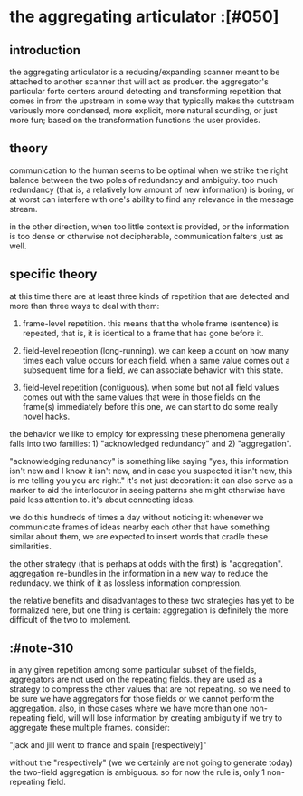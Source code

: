 # the aggregating articulator :[#050]

## introduction

the aggregating articulator is a reducing/expanding scanner meant to be
attached to another scanner that will act as produer. the aggregator's
particular forte centers around detecting and transforming repetition
that comes in from the upstream in some way that typically makes the
outstream variously more condensed, more explicit, more natural sounding,
or just more fun; based on the transformation functions the user provides.


## theory

communication to the human seems to be optimal when we strike the right
balance between the two poles of redundancy and ambiguity. too much
redundancy (that is, a relatively low amount of new information) is
boring, or at worst can interfere with one's ability to find any
relevance in the message stream.

in the other direction, when too little context is provided, or the
information is too dense or otherwise not decipherable, communication
falters just as well.



## specific theory

at this time there are at least three kinds of repetition that are
detected and more than three ways to deal with them:

  1) frame-level repetition. this means that the whole frame (sentence)
     is repeated, that is, it is identical to a frame that has gone
     before it.

  2) field-level repeption (long-running). we can keep a count on how
     many times each value occurs for each field. when a same value
     comes out a subsequent time for a field, we can associate behavior
     with this state.

  3) field-level repetition (contiguous). when some but not all field
     values comes out with the same values that were in those fields
     on the frame(s) immediately before this one, we can start to do
     some really novel hacks.

the behavior we like to employ for expressing these phenomena generally
falls into two families: 1) "acknowledged redundancy" and 2)
"aggregation".

"acknowledging redunancy" is something like saying "yes, this
information isn't new and I know it isn't new, and in case you suspected
it isn't new, this is me telling you you are right." it's not just
decoration: it can also serve as a marker to aid the interlocutor in
seeing patterns she might otherwise have paid less attention to. it's
about connecting ideas.

we do this hundreds of times a day without noticing it: whenever we
communicate frames of ideas nearby each other that have something
similar about them, we are expected to insert words that cradle these
similarities.

the other strategy (that is perhaps at odds with the first) is
"aggregation". aggregation re-bundles in the information in a new way to
reduce the redundacy. we think of it as lossless information compression.

the relative benefits and disadvantages to these two strategies has yet
to be formalized here, but one thing is certain: aggregation is
definitely the more difficult of the two to implement.



## :#note-310

in any given repetition among some particular subset of the fields,
aggregators are not used on the repeating fields. they are used
as a strategy to compress the other values that are not repeating.
so we need to be sure we have aggregators for those fields or we
cannot perform the aggregation. also, in those cases where we have
more than one non-repeating field, will will lose information by
creating ambiguity if we try to aggregate these multiple frames.
consider:

  "jack and jill went to france and spain [respectively]"


without the "respectively" (we we certainly are not going to
generate today) the two-field aggregation is ambiguous.
so for now the rule is, only 1 non-repeating field.
